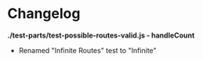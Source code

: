 # Changelog

**./test-parts/test-possible-routes-valid.js - handleCount**
* Renamed "Infinite Routes" test to "Infinite"